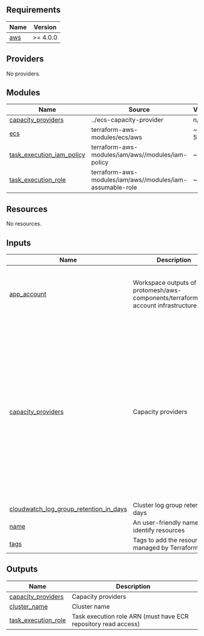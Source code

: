 <!-- BEGIN_TF_DOCS -->
## Requirements

| Name | Version |
|------|---------|
| <a name="requirement_aws"></a> [aws](#requirement\_aws) | >= 4.0.0 |

## Providers

No providers.

## Modules

| Name | Source | Version |
|------|--------|---------|
| <a name="module_capacity_providers"></a> [capacity\_providers](#module\_capacity\_providers) | ../ecs-capacity-provider | n/a |
| <a name="module_ecs"></a> [ecs](#module\_ecs) | terraform-aws-modules/ecs/aws | ~> 5.2.0 |
| <a name="module_task_execution_iam_policy"></a> [task\_execution\_iam\_policy](#module\_task\_execution\_iam\_policy) | terraform-aws-modules/iam/aws//modules/iam-policy | ~> 5.0 |
| <a name="module_task_execution_role"></a> [task\_execution\_role](#module\_task\_execution\_role) | terraform-aws-modules/iam/aws//modules/iam-assumable-role | ~> 5.0 |

## Resources

No resources.

## Inputs

| Name | Description | Type | Default | Required |
|------|-------------|------|---------|:--------:|
| <a name="input_app_account"></a> [app\_account](#input\_app\_account) | Workspace outputs of protomesh/aws-components/terraform/app-account infrastructure state | <pre>object({<br>    vpc_id               = string<br>    public_subnet_cidrs  = list(string)<br>    private_subnet_cidrs = list(string)<br>    private_subnet_ids   = list(string)<br>  })</pre> | n/a | yes |
| <a name="input_capacity_providers"></a> [capacity\_providers](#input\_capacity\_providers) | Capacity providers | <pre>map(object({<br>    base_task_count              = number<br>    weight_after_base_task_count = number<br>    maximum_scaling_step_size    = optional(number)<br>    minimum_scaling_step_size    = optional(number)<br>    instance_warmup_period       = optional(number)<br>    target_capacity_utilization  = optional(number)<br>    autoscaling_group = object({<br>      create_security_group = optional(bool)<br>      security_group_ids    = optional(list(string))<br>      instance_type         = optional(string)<br>      image_id              = optional(string)<br>      root_volume_size_gb   = optional(number)<br>      min_size              = optional(number)<br>      max_size              = optional(number)<br>      desired_capacity      = optional(number)<br>      ssh_key_name          = optional(string)<br>    })<br>  }))</pre> | n/a | yes |
| <a name="input_cloudwatch_log_group_retention_in_days"></a> [cloudwatch\_log\_group\_retention\_in\_days](#input\_cloudwatch\_log\_group\_retention\_in\_days) | Cluster log group retention days | `string` | n/a | yes |
| <a name="input_name"></a> [name](#input\_name) | An user-friendly name to identify resources | `string` | n/a | yes |
| <a name="input_tags"></a> [tags](#input\_tags) | Tags to add the resources managed by Terraform | `map(string)` | `{}` | no |

## Outputs

| Name | Description |
|------|-------------|
| <a name="output_capacity_providers"></a> [capacity\_providers](#output\_capacity\_providers) | Capacity providers |
| <a name="output_cluster_name"></a> [cluster\_name](#output\_cluster\_name) | Cluster name |
| <a name="output_task_execution_role"></a> [task\_execution\_role](#output\_task\_execution\_role) | Task execution role ARN (must have ECR repository read access) |
<!-- END_TF_DOCS -->
